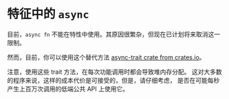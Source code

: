# 特征中的 `async`

目前，`async fn` 不能在特性中使用。其原因很繁杂，但现在已计划将来取消这一限制。

然而，目前，你可以使用这个替代方法
[async-trait crate from crates.io](https://github.com/dtolnay/async-trait)。

注意，使用这些 trait 方法，在每次功能调用时都会导致堆内存分配。
这对大多数的程序来说，这样的成本代价是可接受的，但是，请仔细考虑，
是否在可能每秒产生上百万次调用的低端公共 API 上使用它。
